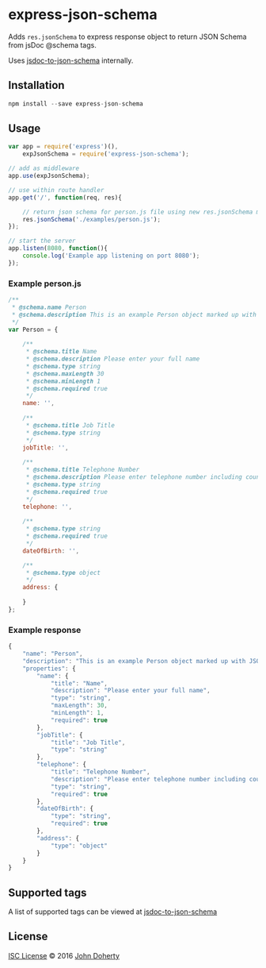 # express-json-schema

Adds `res.jsonSchema` to express response object to return JSON Schema from jsDoc @schema tags.

Uses [jsdoc-to-json-schema](https://github.com/john-doherty/jsdoc-to-json-schema) internally.

## Installation

```js
npm install --save express-json-schema
```

## Usage

```js
var app = require('express')(),
    expJsonSchema = require('express-json-schema');

// add as middleware
app.use(expJsonSchema);

// use within route handler
app.get('/', function(req, res){

    // return json schema for person.js file using new res.jsonSchema method
    res.jsonSchema('./examples/person.js');
});

// start the server
app.listen(8080, function(){
    console.log('Example app listening on port 8080');
});
```

### Example person.js

```js
/**
 * @schema.name Person
 * @schema.description This is an example Person object marked up with JSON schema tags to allow schema generation
 */
var Person = {
    
    /**
     * @schema.title Name
     * @schema.description Please enter your full name
     * @schema.type string
     * @schema.maxLength 30
     * @schema.minLength 1
     * @schema.required true
     */
    name: '',
    
    /**
     * @schema.title Job Title
     * @schema.type string
     */
    jobTitle: '',
    
    /**
     * @schema.title Telephone Number
     * @schema.description Please enter telephone number including country code
     * @schema.type string
     * @schema.required true
     */
    telephone: '',
    
    /**
     * @schema.type string
     * @schema.required true
     */
    dateOfBirth: '',

    /**
     * @schema.type object
     */
    address: {
        
    }
};
```

### Example response

```js
{
    "name": "Person",
    "description": "This is an example Person object marked up with JSON schema tags to allow schema generation",
    "properties": {
        "name": {
            "title": "Name",
            "description": "Please enter your full name",
            "type": "string",
            "maxLength": 30,
            "minLength": 1,
            "required": true
        },
        "jobTitle": {
            "title": "Job Title",
            "type": "string"
        },
        "telephone": {
            "title": "Telephone Number",
            "description": "Please enter telephone number including country code",
            "type": "string",
            "required": true
        },
        "dateOfBirth": {
            "type": "string",
            "required": true
        },
        "address": {
            "type": "object"
        }
    }
}
```

## Supported tags

A list of supported tags can be viewed at [jsdoc-to-json-schema](https://github.com/john-doherty/jsdoc-to-json-schema#supported-json-schema-tags)

## License

[ISC License](LICENSE) &copy; 2016 [John Doherty](http://wwww.johndoherty.info/)